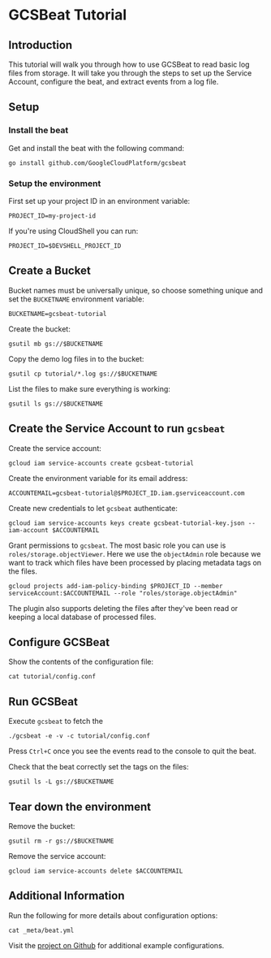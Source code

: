 # GCSBeat Tutorial

## Introduction

This tutorial will walk you through how to use GCSBeat to read basic log files from storage.
It will take you through the steps to set up the Service Account, configure the beat, and extract events from a log file.

## Setup

### Install the beat

Get and install the beat with the following command:

	go install github.com/GoogleCloudPlatform/gcsbeat

### Setup the environment

First set up your project ID in an environment variable:

	PROJECT_ID=my-project-id

If you're using CloudShell you can run:

	PROJECT_ID=$DEVSHELL_PROJECT_ID

## Create a Bucket

Bucket names must be universally unique, so choose something unique and set the `BUCKETNAME` environment variable:

	BUCKETNAME=gcsbeat-tutorial

Create the bucket:

	gsutil mb gs://$BUCKETNAME

Copy the demo log files in to the bucket:

	gsutil cp tutorial/*.log gs://$BUCKETNAME

List the files to make sure everything is working:

	gsutil ls gs://$BUCKETNAME

## Create the Service Account to run `gcsbeat`

Create the service account:

	gcloud iam service-accounts create gcsbeat-tutorial

Create the environment variable for its email address:

	ACCOUNTEMAIL=gcsbeat-tutorial@$PROJECT_ID.iam.gserviceaccount.com

Create new credentials to let `gcsbeat` authenticate:

	gcloud iam service-accounts keys create gcsbeat-tutorial-key.json --iam-account $ACCOUNTEMAIL
	
Grant permissions to `gcsbeat`. The most basic role you can use is `roles/storage.objectViewer`.
Here we use the `objectAdmin` role because we want to track which files have been processed by 
placing metadata tags on the files.

	gcloud projects add-iam-policy-binding $PROJECT_ID --member serviceAccount:$ACCOUNTEMAIL --role "roles/storage.objectAdmin"

The plugin also supports deleting the files after they've been read or keeping a local database of processed files.

## Configure GCSBeat

Show the contents of the configuration file:

	cat tutorial/config.conf

## Run GCSBeat

Execute `gcsbeat` to fetch the

	./gcsbeat -e -v -c tutorial/config.conf
	
Press `Ctrl+C` once you see the events read to the console to quit the beat.

Check that the beat correctly set the tags on the files:

	gsutil ls -L gs://$BUCKETNAME

## Tear down the environment

Remove the bucket:

	gsutil rm -r gs://$BUCKETNAME

Remove the service account:

	gcloud iam service-accounts delete $ACCOUNTEMAIL

## Additional Information

Run the following for more details about configuration options:

	cat _meta/beat.yml

Visit the [project on Github](https://github.com/GoogleCloudPlatform/gcsbeat) for 
additional example configurations.
